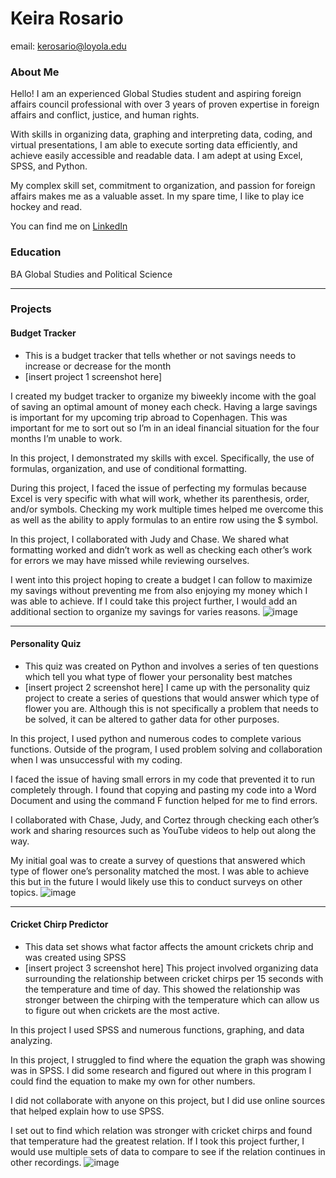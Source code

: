 # Keira Rosario
email: kerosario@loyola.edu
### About Me 
Hello! I am an experienced Global Studies student and aspiring foreign affairs council professional with over 3 years of proven expertise in foreign affairs and conflict, justice, and human rights. 

With skills in organizing data, graphing and interpreting data, coding, and virtual presentations, I am able to execute sorting data efficiently, and achieve easily accessible and readable data. I am adept at using Excel, SPSS, and Python. 

My complex skill set, commitment to organization, and passion for foreign affairs makes me as a valuable asset.  In my spare time, I like to play ice hockey and read. 

You can find me on [LinkedIn](![image](https://github.com/user-attachments/assets/2566c491-3cf0-407a-9a3b-17faa8387342))


### Education 
BA Global Studies and Political Science
***
### Projects

#### Budget Tracker
 - This is a budget tracker that tells whether or not savings needs to increase or decrease for the month
 - [insert project 1 screenshot here]

I created my budget tracker to organize my biweekly income with the goal of saving an optimal amount of money each check. Having a large savings is important for my upcoming trip abroad to Copenhagen. This was important for me to sort out so I’m in an ideal financial situation for the four months I’m unable to work. 

In this project, I demonstrated my skills with excel. Specifically, the use of formulas, organization, and use of conditional formatting. 

During this project, I faced the issue of perfecting my formulas because Excel is very specific with what will work, whether its parenthesis, order, and/or symbols. Checking my work multiple times helped me overcome this as well as the ability to apply formulas to an entire row using the $ symbol. 

In this project, I collaborated with Judy and Chase. We shared what formatting worked and didn’t work as well as checking each other’s work for errors we may have missed while reviewing ourselves.  

I went into this project hoping to create a budget I can follow to maximize my savings without preventing me from also enjoying my money which I was able to achieve. If I could take this project further, I would add an additional section to organize my savings for varies reasons. 
![image](https://github.com/user-attachments/assets/634df3e0-f225-4f90-a612-7f0f19e4eb92)

***
#### Personality Quiz
 - This quiz was created on Python and involves a series of ten questions which tell you what type of flower your personality best matches
 - [insert project 2 screenshot here]
 I came up with the personality quiz project to create a series of questions that would answer which type of flower you are. Although this is not specifically a problem that needs to be solved, it can be altered to gather data for other purposes. 

In this project, I used python and numerous codes to complete various functions. Outside of the program, I used problem solving and collaboration when I was unsuccessful with my coding. 

I faced the issue of having small errors in my code that prevented it to run completely through. I found that copying and pasting my code into a Word Document and using the command F function helped for me to find errors. 

I collaborated with Chase, Judy, and Cortez through checking each other’s work and sharing resources such as YouTube videos to help out along the way. 

My initial goal was to create a survey of questions that answered which type of flower one’s personality matched the most. I was able to achieve this but in the future I would likely use this to conduct surveys on other topics. 
![image](https://github.com/user-attachments/assets/589758ad-5f82-44db-a2d0-63a62f844f83)

***
#### Cricket Chirp Predictor 
 - This data set shows what factor affects the amount crickets chrip and was created using SPSS
 - [insert project 3 screenshot here]
This project involved organizing data surrounding the relationship between cricket chirps per 15 seconds with the temperature and time of day. This showed the relationship was stronger between the chirping with the temperature which can allow us to figure out when crickets are the most active.  

In this project I used SPSS and numerous functions, graphing, and data analyzing. 

In this project, I struggled to find where the equation the graph was showing was in SPSS. I did some research and figured out where in this program I could find the equation to make my own for other numbers.  

I did not collaborate with anyone on this project, but I did use online sources that helped explain how to use SPSS.   

I set out to find which relation was stronger with cricket chirps and found that temperature had the greatest relation. If I took this project further, I would use multiple sets of data to compare to see if the relation continues in other recordings. 
![image](https://github.com/user-attachments/assets/1a483838-b029-4de5-a1f1-270bb6a98952)
